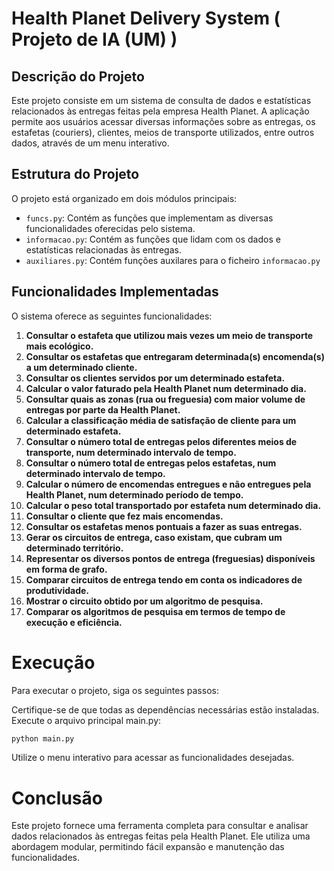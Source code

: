 # Health Planet Delivery System ( Projeto de IA (UM) )

## Descrição do Projeto

Este projeto consiste em um sistema de consulta de dados e estatísticas relacionados às entregas feitas pela empresa Health Planet. A aplicação permite aos usuários acessar diversas informações sobre as entregas, os estafetas (couriers), clientes, meios de transporte utilizados, entre outros dados, através de um menu interativo.

## Estrutura do Projeto

O projeto está organizado em dois módulos principais:

- `funcs.py`: Contém as funções que implementam as diversas funcionalidades oferecidas pelo sistema.
- `informacao.py`: Contém as funções que lidam com os dados e estatísticas relacionadas às entregas.
- `auxiliares.py`:  Contém funções auxilares para o ficheiro `informacao.py`
  
## Funcionalidades Implementadas

O sistema oferece as seguintes funcionalidades:

1. **Consultar o estafeta que utilizou mais vezes um meio de transporte mais ecológico.**
2. **Consultar os estafetas que entregaram determinada(s) encomenda(s) a um determinado cliente.**
3. **Consultar os clientes servidos por um determinado estafeta.**
4. **Calcular o valor faturado pela Health Planet num determinado dia.**
5. **Consultar quais as zonas (rua ou freguesia) com maior volume de entregas por parte da Health Planet.**
6. **Calcular a classificação média de satisfação de cliente para um determinado estafeta.**
7. **Consultar o número total de entregas pelos diferentes meios de transporte, num determinado intervalo de tempo.**
8. **Consultar o número total de entregas pelos estafetas, num determinado intervalo de tempo.**
9. **Calcular o número de encomendas entregues e não entregues pela Health Planet, num determinado período de tempo.**
10. **Calcular o peso total transportado por estafeta num determinado dia.**
11. **Consultar o cliente que fez mais encomendas.**
12. **Consultar os estafetas menos pontuais a fazer as suas entregas.**
13. **Gerar os circuitos de entrega, caso existam, que cubram um determinado território.**
14. **Representar os diversos pontos de entrega (freguesias) disponíveis em forma de grafo.**
15. **Comparar circuitos de entrega tendo em conta os indicadores de produtividade.**
16. **Mostrar o circuito obtido por um algoritmo de pesquisa.**
17. **Comparar os algoritmos de pesquisa em termos de tempo de execução e eficiência.**

# Execução
Para executar o projeto, siga os seguintes passos:

Certifique-se de que todas as dependências necessárias estão instaladas.
Execute o arquivo principal main.py:
```bash
python main.py
```
Utilize o menu interativo para acessar as funcionalidades desejadas.

# Conclusão

Este projeto fornece uma ferramenta completa para consultar e analisar dados relacionados às entregas feitas pela Health Planet. Ele utiliza uma abordagem modular, permitindo fácil expansão e manutenção das funcionalidades.
